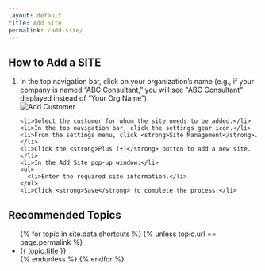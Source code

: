 ```yaml
---
layout: default
title: Add Site
permalink: /add-site/
---
```


<div class="styled-list">
  <h2>How to Add a SITE</h2>
  <ol>
    <li>
      In the top navigation bar, click on your organization’s name 
      (e.g., if your company is named “ABC Consultant,” you will see 
      "ABC Consultant" displayed instead of “Your Org Name”).
    </li>
    <img src="{{ site.image_path }}/Addcustomer.png" alt="Add Customer" />

    <li>Select the customer for whom the site needs to be added.</li>
    <li>In the top navigation bar, click the settings gear icon.</li>
    <li>From the settings menu, click <strong>Site Management</strong>.</li>
    <li>Click the <strong>Plus (+)</strong> button to add a new site.</li>
    <li>In the Add Site pop-up window:</li>
    <ul>
      <li>Enter the required site information.</li>
    </ul>
    <li>Click <strong>Save</strong> to complete the process.</li>
  </ol>
</div>

<div class="other-topics">
      <h2>Recommended Topics</h2>
      <ul>
        {% for topic in site.data.shortcuts %}
          {% unless topic.url == page.permalink %}
            <li><a href="{{ topic.url }}">{{ topic.title }}</a></li>
          {% endunless %}
        {% endfor %}
      </ul>
  </div>

